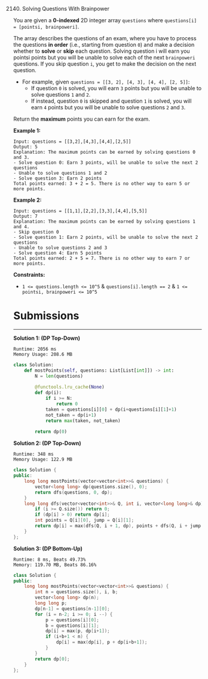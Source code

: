 2140. Solving Questions With Brainpower

You are given a **0-indexed** 2D integer array `questions` where `questions[i] = [pointsi, brainpoweri]`.

The array describes the questions of an exam, where you have to process the questions **in order** (i.e., starting from question `0`) and make a decision whether to **solve** or **skip** each question. Solving question i will earn you pointsi points but you will be unable to solve each of the next `brainpoweri` questions. If you skip question `i`, you get to make the decision on the next question.

* For example, given `questions = [[3, 2], [4, 3], [4, 4], [2, 5]]`:
    * If question `0` is solved, you will earn `3` points but you will be unable to solve questions `1` and `2`.
    * If instead, question `0` is skipped and question `1` is solved, you will earn `4` points but you will be unable to solve questions `2` and `3`.

Return the **maximum** points you can earn for the exam.

 

**Example 1:**
```
Input: questions = [[3,2],[4,3],[4,4],[2,5]]
Output: 5
Explanation: The maximum points can be earned by solving questions 0 and 3.
- Solve question 0: Earn 3 points, will be unable to solve the next 2 questions
- Unable to solve questions 1 and 2
- Solve question 3: Earn 2 points
Total points earned: 3 + 2 = 5. There is no other way to earn 5 or more points.
```

**Example 2:**
```
Input: questions = [[1,1],[2,2],[3,3],[4,4],[5,5]]
Output: 7
Explanation: The maximum points can be earned by solving questions 1 and 4.
- Skip question 0
- Solve question 1: Earn 2 points, will be unable to solve the next 2 questions
- Unable to solve questions 2 and 3
- Solve question 4: Earn 5 points
Total points earned: 2 + 5 = 7. There is no other way to earn 7 or more points.
```

**Constraints:**

* `1 <= questions.length <= 10^5`
& `questions[i].length == 2`
& `1 <= pointsi, brainpoweri <= 10^5`

# Submissions
---
**Solution 1: (DP Top-Down)**
```
Runtime: 2056 ms
Memory Usage: 208.6 MB
```
```python
class Solution:
    def mostPoints(self, questions: List[List[int]]) -> int:
        N = len(questions)
        
        @functools.lru_cache(None)
        def dp(i):
            if i >= N:
                return 0
            taken = questions[i][0] + dp(i+questions[i][1]+1)
            not_taken = dp(i+1)
            return max(taken, not_taken)
            
        return dp(0)
```

**Solution 2: (DP Top-Down)**
```
Runtime: 348 ms
Memory Usage: 122.9 MB
```
```c++
class Solution {
public:
    long long mostPoints(vector<vector<int>>& questions) {
        vector<long long> dp(questions.size(), 0);
        return dfs(questions, 0, dp);
    }
    long long dfs(vector<vector<int>>& Q, int i, vector<long long>& dp) {
        if (i >= Q.size()) return 0;
        if (dp[i] > 0) return dp[i];
        int points = Q[i][0], jump = Q[i][1];
        return dp[i] = max(dfs(Q, i + 1, dp), points + dfs(Q, i + jump + 1, dp));
    }
};
```

**Solution 3: (DP Bottom-Up)**
```
Runtime: 8 ms, Beats 49.73%
Memory: 119.70 MB, Beats 86.16%
```
```c++
class Solution {
public:
    long long mostPoints(vector<vector<int>>& questions) {
        int n = questions.size(), i, b;
        vector<long long> dp(n);
        long long p;
        dp[n-1] = questions[n-1][0];
        for (i = n-2; i >= 0; i --) {
            p = questions[i][0];
            b = questions[i][1];
            dp[i] = max(p, dp[i+1]);
            if (i+b+1 < n) {
                dp[i] = max(dp[i], p + dp[i+b+1]);
            }
        }
        return dp[0];
    }
};
```

